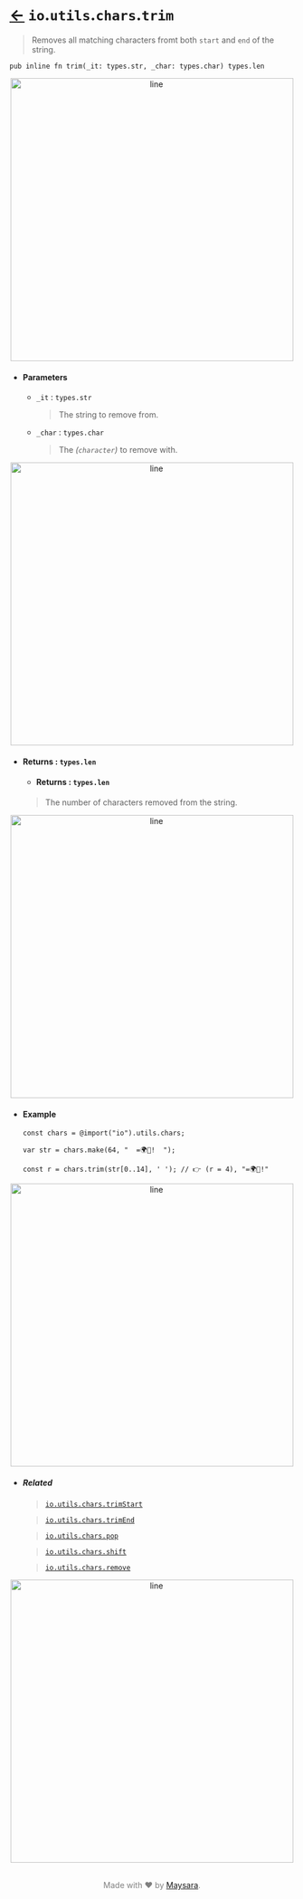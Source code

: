 # [←](../readme.md) `io`.`utils`.`chars`.`trim`

> Removes all matching characters fromt both `start` and `end` of the string.

```zig
pub inline fn trim(_it: types.str, _char: types.char) types.len
```

<div align="center">
<img src="https://raw.githubusercontent.com/Super-ZIG/io/refs/heads/main/docs/dist/img/md/line.png" alt="line" style="width:500px;"/>
</div>

- #### Parameters

    - `_it` : `types.str`

        > The string to remove from.


    - `_char` : `types.char`

        > The _(`character`)_ to remove with.


<div align="center">
<img src="https://raw.githubusercontent.com/Super-ZIG/io/refs/heads/main/docs/dist/img/md/line.png" alt="line" style="width:500px;"/>
</div>

- #### Returns : `types.len`

    - #### Returns : `types.len`

    > The number of characters removed from the string.

<div align="center">
<img src="https://raw.githubusercontent.com/Super-ZIG/io/refs/heads/main/docs/dist/img/md/line.png" alt="line" style="width:500px;"/>
</div>

- #### Example

    ```zig
    const chars = @import("io").utils.chars;
    ```

    ```zig
    var str = chars.make(64, "  =🌍🌟!  ");

    const r = chars.trim(str[0..14], ' '); // 👉 (r = 4), "=🌍🌟!"
    ```

<div align="center">
<img src="https://raw.githubusercontent.com/Super-ZIG/io/refs/heads/main/docs/dist/img/md/line.png" alt="line" style="width:500px;"/>
</div>

- ##### Related

  > [`io.utils.chars.trimStart`](./trimStart.md)

  > [`io.utils.chars.trimEnd`](./trimEnd.md)

  > [`io.utils.chars.pop`](./pop.md)

  > [`io.utils.chars.shift`](./shift.md)

  > [`io.utils.chars.remove`](./remove.md)


<div align="center">
<img src="https://raw.githubusercontent.com/Super-ZIG/io/refs/heads/main/docs/dist/img/md/line.png" alt="line" style="width:500px;"/>
</div>

<p align="center" style="color:grey;"><br />Made with ❤️ by <a href="http://github.com/maysara-elshewehy" target="blank">Maysara</a>.</p>